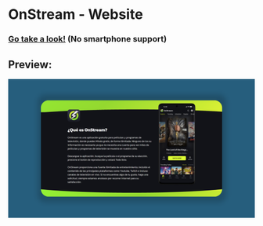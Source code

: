 # OnStream - Website
### [Go take a look!](http://chaoalarcon.ct.ws/Sitio%20informativo/index.html) (No smartphone support)
## Preview:
![Portada](Previsualización.png)
